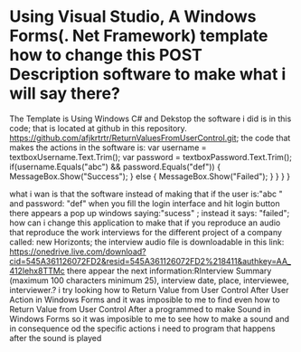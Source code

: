 
# Using Visual Studio, A Windows Forms(. Net Framework) template how to change this POST Description software to make what i will say there?

The Template is Using Windows C# and Dekstop the software i did is in this code; that is located at github in this repository. https://github.com/afjkrtrtr/ReturnValuesFromUserControl.git;
the code that makes the actions in the software is:
var username = textboxUsername.Text.Trim();
            var password = textboxPassword.Text.Trim(); 
            if(username.Equals("abc") && password.Equals("def"))
            {
                MessageBox.Show("Success");
            } 
            else
            {
                MessageBox.Show("Failed");
            }
        }
    }
}


what i wan is that the software instead of making that if the user is:"abc " and password: "def" when you fill the login interface and hit login button there appears a pop up windows saying:"sucess" ; instead it says: "failed"; how can i change this application to make that if you reproduce an audio that reproduce the work interviews for the different project of a company called: new Horizonts; the interview audio file is downloadable in this link: https://onedrive.live.com/download?cid=545A361126072FD2&resid=545A361126072FD2%218411&authkey=AA_412lehx8TTMc there appear the next information:RInterview Summary (maximum 100 characters minimum 25), interview date, place, interviewee, interviewer.?
i try looking how to Return Value from User Control After User Action in Windows Forms and it was imposible to me to find even how to Return Value from User Control After a programmed to make Sound in Windows Forms so it was imposible to me to see how to make a sound and in consequence od the specific actions i need to program that happens after the sound is played

        